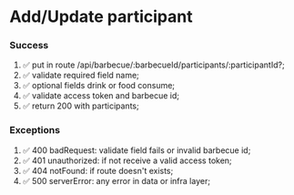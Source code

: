 # Add/Update participant

### Success

1. ✅ put in route /api/barbecue/:barbecueId/participants/:participantId?;
2. ✅ validate required field name;
3. ✅ optional fields drink or food consume;
4. ✅ validate access token and barbecue id;
5. ✅ return 200 with participants;

### Exceptions

1. ✅ 400 badRequest: validate field fails or invalid barbecue id;
2. ✅ 401 unauthorized: if not receive a valid access token;
3. ✅ 404 notFound: if route doesn't exists;
4. ✅ 500 serverError: any error in data or infra layer;
